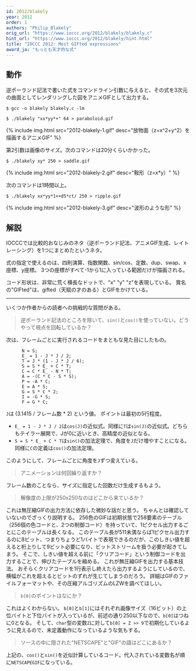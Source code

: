```yaml
---
id: 2012/blakely
year: 2012
order: 1
authors: "Philip_Blakely"
orig_url: "https://www.ioccc.org/2012/blakely/blakely.c"
hint_url: "https://www.ioccc.org/2012/blakely/hint.html"
title: "IOCCC 2012: Most GIFted expressions"
award_ja: "もっとも天才的な式"
---
```


## 動作

逆ポーランド記法で書いた式をコマンドライン引数に与えると、その式を3次元の曲面としてレンダリングした図をアニメGIFとして出力する。

```
$ gcc -o blakely blakely.c -lm

$ ./blakely "xx*yy*+" 64 > paraboloid.gif
```

{% include img.html src="2012-blakely-1.gif" desc="放物面（z=x^2+y^2）を描画するアニメGIF" %}

第2引数は画像のサイズ。次のコマンドは20分くらいかかった。

```
$ ./blakely xy* 250 > saddle.gif
```

{% include img.html src="2012-blakely-2.gif" desc="鞍形（z=x*y）" %}

次のコマンドは1時間以上。

```
$ ./blakely xx*yy*1++d5*ct/ 250 > ripple.gif
```

{% include img.html src="2012-blakely-3.gif" desc="波形のような形" %}

## 解説

IOCCCでは比較的おなじみのネタ（逆ポーランド記法、アニメGIF生成、レイトレーシング）を1つにまとめたというネタ。

式の指定で使えるのは、四則演算、指数関数、sin/cos、定数、dup、swap、x座標、y座標。
3つの座標がすべて-1から1に入っている範囲だけが描画される。

コード形状は、非常に荒く横長なドットで、"x" "y" "z"を表現している。
賞名の"GIFted"は、gifted（天賦の才のある）とGIFをかけている。

---

いくつか作者からの読者への挑戦的な質問がある。

> 逆ポーランド記法のところを除いて、`sin()`と`cos()`を使っていない。どうやって視点を回転しているか？

次は、フレームごとに実行されるコードをまともな見た目にしたもの。

```
      N = S;
      E_ = 1 - J * J / 2;
      T = J * (1 - J * J / 6);
      S = S * E_ + C * T;
      C = C * E_ - N * T;
      A = -(C * C - S * S);
      P = -A * C;
      E = A * S;
      G = S * C * 2;
      I = -G * S;
      F = G * C;
```

`J`は (3.1415 / フレーム数 * 2) という値。
ポイントは最初の5行程度。

* `E_ = 1 - J * J / 2`は`cos(J)`の近似式。同様に`T`は`sin(J)`の近似式。どちらもテイラー展開で、Jが0に近いとき、高精度の近似となる。
* `S = S * E_ + C * T`は`sin()`の加法定理で、角度を`J`だけ増やすことになる。同様に`C`の定義は`cos()`の加法定理。

このようにして、フレームごとに角度を`J`ずつ変えている。

> アニメーションは何回繰り返すか？

フレーム数のことなら、サイズに指定した回数だけ生成するもよう。

> 解像度の上限が250x250なのはどこから来ているか？

これは無圧縮GIFの出力方法に依存した微妙な話だと思う。
ちゃんとは確認していないのでざっくり説明する。
256色のGIFは初期状態で258要素のテーブル（256個の色コードと、2つの制御コード）を持っていて、1ピクセル出力するごとにこのテーブルは長くなる。
このテーブル長が511未満ならば1ピクセル出力するのに8ビット、つまりちょうど1バイトで表現できるのだが、このしきい値を超えると桁上りして9ビット必要になり、ビットストリームを扱う必要が起きてしまう。
そこで、しきい値を超える前に「クリアコード」という制御コードを出力することで、伸びたテーブルを縮める。
これが無圧縮GIFを出力する基本技法。
おそらくクリアコードを1行表示し終えたら出力するようにしているので、横幅がこれを超えるとビットのずれが生じてしまうのだろう。
詳細はGIFのファイルフォーマットや、その圧縮アルゴリズムのLZWを調べてほしい。

> `b[0]`のポイントはなにか？

これはよくわからない。
`b[0]`と`b[1]`にはそれぞれ画像サイズ（16ビット）の上位バイトと下位バイトが入っているが、前述の通り250以下なので、`b[0]`はつねに0となる。
そして、`char`型の変数`Z`に対して`b[0] = Z >> 9`で初期化しているように見えるので、未定義動作になっているような気もする。

> ソースの中に隠された"NETSCAPE"と"GIF"の語はどこにあるか？

上記の、`cos()`と`sin()`を近似計算しているコード。代入されている変数名が順に`NETSCAPEGIF`になっている。
